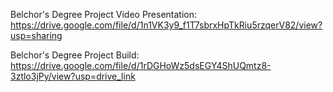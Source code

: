 Belchor's Degree Project Video Presentation: https://drive.google.com/file/d/1n1VK3y9_f1T7sbrxHpTkRiu5rzqerV82/view?usp=sharing

Belchor's Degree Project Build: https://drive.google.com/file/d/1rDGHoWz5dsEGY4ShUQmtz8-3ztlo3jPy/view?usp=drive_link
